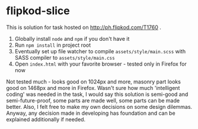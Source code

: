 # flipkod-slice

This is solution for task hosted on http://ph.flipkod.com/T1760 .

1. Globally install `node` and `npm` if you don't have it
1. Run `npm install` in project root 
1. Eventually set up file watcher to compile `assets/style/main.scss` with SASS compiler to `assets/style/main.css` 
1. Open `index.html` with your favorite browser - tested only in Firefox for now

Not tested much - looks good on 1024px and more, masonry part looks good on 1468px and more in Firefox.
Wasn't sure how much 'intelligent coding' was needed in the task, I would say this solution is semi-good and
semi-future-proof, some parts are made well, some parts can be made better. Also, I felt free to make my own decisions
on some design dilemmas. Anyway, any decision made in developing has foundation and can be explained additionally if
needed.

